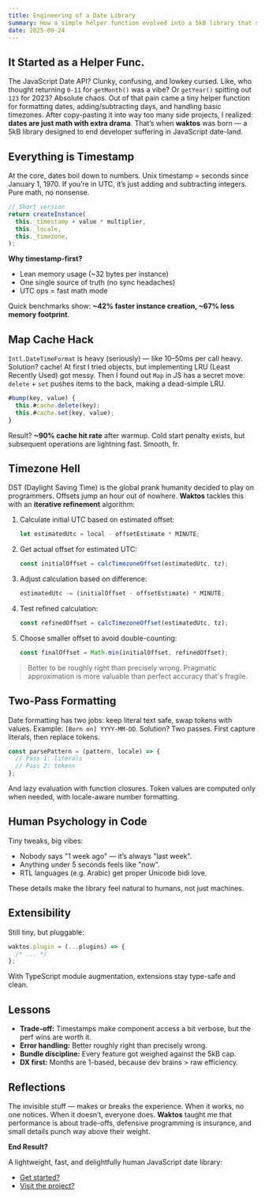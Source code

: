 ```yaml
---
title: Engineering of a Date Library
summary: How a simple helper function evolved into a 5kB library that solves JavaScript date manipulation problems.
date: 2025-09-24
---
```


## It Started as a Helper Func.

The JavaScript Date API? Clunky, confusing, and lowkey cursed. Like, who thought returning `0-11` for `getMonth()` was a vibe? Or `getYear()` spitting out `123` for 2023? Absolute chaos. Out of that pain came a tiny helper function for formatting dates, adding/subtracting days, and handling basic timezones. After copy-pasting it into way too many side projects, I realized: **dates are just math with extra drama**. That’s when **waktos** was born — a 5kB library designed to end developer suffering in JavaScript date-land.

## Everything is Timestamp

At the core, dates boil down to numbers. Unix timestamp = seconds since January 1, 1970. If you’re in UTC, it’s just adding and subtracting integers. Pure math, no nonsense.

```ts /timestamp/
// Short version
return createInstance(
  this._timestamp + value * multiplier,
  this._locale,
  this._timezone,
);
```

**Why timestamp-first?**

- Lean memory usage (~32 bytes per instance)
- One single source of truth (no sync headaches)
- UTC ops = fast math mode

Quick benchmarks show: **~42% faster instance creation, ~67% less memory footprint**.

## Map Cache Hack

`Intl.DateTimeFormat` is heavy (seriously) — like 10–50ms per call heavy. Solution? cache! At first I tried objects, but implementing LRU (Least Recently Used) got messy. Then I found out `Map` in JS has a secret move: `delete` + `set` pushes items to the back, making a dead-simple LRU.

```ts {2-3}
#bump(key, value) {
  this.#cache.delete(key);
  this.#cache.set(key, value);
}
```

Result? **~90% cache hit rate** after warmup. Cold start penalty exists, but subsequent operations are lightning fast. Smooth, fr.

## Timezone Hell

DST (Daylight Saving Time) is the global prank humanity decided to play on programmers. Offsets jump an hour out of nowhere. **Waktos** tackles this with an **iterative refinement** algorithm:

1. Calculate initial UTC based on estimated offset:

   ```ts caption="Estimate"
   let estimatedUtc = local - offsetEstimate * MINUTE;
   ```

2. Get actual offset for estimated UTC:

   ```ts caption="Test"
   const initialOffset = calcTimezoneOffset(estimatedUtc, tz);
   ```

3. Adjust calculation based on difference:

   ```ts caption="Refine"
   estimatedUtc -= (initialOffset - offsetEstimate) * MINUTE;
   ```

4. Test refined calculation:

   ```ts caption="Validate"
   const refinedOffset = calcTimezoneOffset(estimatedUtc, tz);
   ```

5. Choose smaller offset to avoid double-counting:

   ```ts caption="Decide"
   const finalOffset = Math.min(initialOffset, refinedOffset);
   ```

> Better to be roughly right than precisely wrong. Pragmatic approximation is more valuable than perfect accuracy that's fragile.

## Two-Pass Formatting

Date formatting has two jobs: keep literal text safe, swap tokens with values. Example: `[Born on] YYYY-MM-DD`. Solution? Two passes. First capture literals, then replace tokens.

```ts
const parsePattern = (pattern, locale) => {
  // Pass 1: literals
  // Pass 2: tokens
};
```

And lazy evaluation with function closures. Token values are computed only when needed, with locale-aware number formatting.

## Human Psychology in Code

Tiny tweaks, big vibes:

- Nobody says "1 week ago" — it’s always "last week".
- Anything under 5 seconds feels like "now".
- RTL languages (e.g. Arabic) get proper Unicode bidi love.

These details make the library feel natural to humans, not just machines.

## Extensibility

Still tiny, but pluggable:

```ts
waktos.plugin = (...plugins) => {
  /* ... */
};
```

With TypeScript module augmentation, extensions stay type-safe and clean.

## Lessons

- **Trade-off:** Timestamps make component access a bit verbose, but the perf wins are worth it.
- **Error handling:** Better roughly right than precisely wrong.
- **Bundle discipline:** Every feature got weighed against the 5kB cap.
- **DX first:** Months are 1-based, because dev brains > raw efficiency.

## Reflections

The invisible stuff — makes or breaks the experience. When it works, no one notices. When it doesn’t, everyone does. **Waktos** taught me that performance is about trade-offs, defensive programming is insurance, and small details punch way above their weight.

**End Result?**

A lightweight, fast, and delightfully human JavaScript date library:

- [Get started?](https://www.npmjs.com/package/waktos)
- [Visit the project?](https://github.com/fauziralpiandi/waktos)
